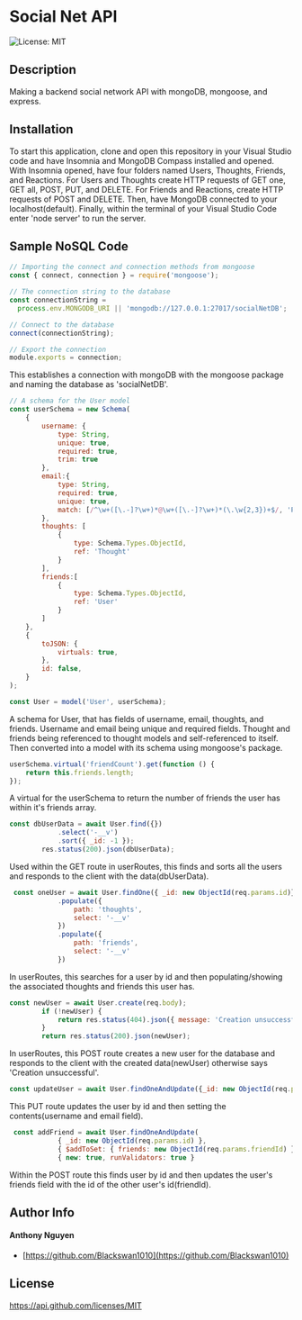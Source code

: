 # Social Net API 

![License: MIT](https://img.shields.io/badge/MIT-blue.svg) 

## Description 

Making a backend social network API with mongoDB, mongoose, and express. 

## Installation 

To start this application, clone and open this repository in your Visual Studio code and have Insomnia and MongoDB Compass installed and opened. With Insomnia opened, have four folders named Users, Thoughts, Friends, and Reactions. For Users and Thoughts create HTTP requests of GET one, GET all, POST, PUT, and DELETE. For Friends and Reactions, create HTTP requests of POST and DELETE. Then, have MongoDB connected to your localhost(default). Finally, within the terminal of your Visual Studio Code enter 'node server' to run the server.


## Sample NoSQL Code

```js
// Importing the connect and connection methods from mongoose
const { connect, connection } = require('mongoose');

// The connection string to the database
const connectionString =
  process.env.MONGODB_URI || 'mongodb://127.0.0.1:27017/socialNetDB';

// Connect to the database
connect(connectionString);

// Export the connection
module.exports = connection;
```
This establishes a connection with mongoDB with the mongoose package and naming the database as 'socialNetDB'.

```js
// A schema for the User model
const userSchema = new Schema(
    {
        username: {
            type: String,
            unique: true,
            required: true,
            trim: true
        },
        email:{
            type: String,
            required: true,
            unique: true,
            match: [/^\w+([\.-]?\w+)*@\w+([\.-]?\w+)*(\.\w{2,3})+$/, 'Please enter a valid email address'],
        },
        thoughts: [
            {
                type: Schema.Types.ObjectId,
                ref: 'Thought'
            }
        ],
        friends:[
            {
                type: Schema.Types.ObjectId,
                ref: 'User'
            }
        ]
    },
    {
        toJSON: {
            virtuals: true,
        },
        id: false,
    }
);

const User = model('User', userSchema);
```
A schema for User, that has fields of username, email, thoughts, and friends. Username and email being unique and required fields. Thought and friends being referenced to thought models and self-referenced to itself. Then converted into a model with its schema using mongoose's package.

```js
userSchema.virtual('friendCount').get(function () {
    return this.friends.length;
});
```
A virtual for the userSchema to return the number of friends the user has within it's friends array.

```js
const dbUserData = await User.find({})
            .select('-__v')
            .sort({ _id: -1 });
        res.status(200).json(dbUserData);
```
Used within the GET route in userRoutes, this finds and sorts all the users and responds to the client with the data(dbUserData).

```js
 const oneUser = await User.findOne({ _id: new ObjectId(req.params.id)})
            .populate({
                path: 'thoughts',
                select: '-__v'
            })
            .populate({
                path: 'friends',
                select: '-__v'
            })
```
In userRoutes, this searches for a user by id and then populating/showing the associated thoughts and friends this user has.

```js
const newUser = await User.create(req.body);
        if (!newUser) {
            return res.status(404).json({ message: 'Creation unsuccessful' });
        }
        return res.status(200).json(newUser);
```
In userRoutes, this POST route creates a new user for the database and responds to the client with the created data(newUser) otherwise says 'Creation unsuccessful'.

```js
const updateUser = await User.findOneAndUpdate({_id: new ObjectId(req.params.id)}, {$set: req.body}, { new: true, runValidators: true });
```
This PUT route updates the user by id and then setting the contents(username and email field).

```js
 const addFriend = await User.findOneAndUpdate(
            { _id: new ObjectId(req.params.id) },
            { $addToSet: { friends: new ObjectId(req.params.friendId) }},
            { new: true, runValidators: true }
```
Within the POST route this finds user by id and then updates the user's friends field with the id of the other user's id(friendId).


## Author Info 

#### Anthony Nguyen

* [https://github.com/Blackswan1010](https://github.com/Blackswan1010) 

## License

https://api.github.com/licenses/MIT 

